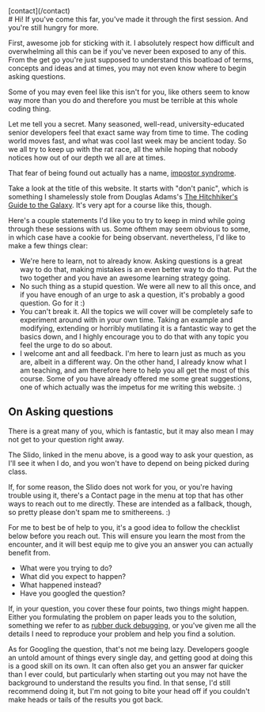 <nav>
[contact](/contact)
</nav>
# Hi!
If you've come this far, you've made it through the first session. And you're still hungry for more.


First, awesome job for sticking with it. I absolutely respect how difficult and overwhelming all this can be if you've never been exposed to any of this. From the get go you're just supposed to understand this boatload of terms, concepts and ideas and at times, you may not even know where to begin asking questions.


Some of you may even feel like this isn't for you, like others seem to know way more than you do and therefore you must be terrible at this whole coding thing.


Let me tell you  a secret. Many seasoned, well-read,  university-educated senior developers feel that exact same way from time to time. The coding world moves fast, and what was cool last week may be ancient today. So we all try to keep up with the rat race, all the while hoping that nobody notices how out of our depth we all are at times.


That fear of being found out actually has a name, [impostor syndrome](https://en.wikipedia.org/wiki/Impostor_syndrome). 


Take a look at the title of this website. It starts with "don't panic", which is something I shamelessly stole from Douglas Adams's [The Hitchhiker's Guide to the Galaxy](https://en.wikipedia.org/wiki/The_Hitchhiker%27s_Guide_to_the_Galaxy). It's very apt for a course like this, though.


Here's a couple statements I'd like you to try to keep in mind while going through these sessions with us. Some ofthem may seem obvious to some, in which case have a cookie for being observant. nevertheless, I'd like to make a few things clear:

* We're here to learn, not to already know. Asking questions is a great way to do that, making mistakes is an even better way to do that. Put the two together and you have an awesome learning strategy going.
* No such thing as a stupid question. We were all new to all this once, and if you have enough of an urge to ask a question, it's probably a good question. Go for it :)
* You can't break it. All the topics we will cover will be completely safe to experiment around with in your own time. Taking an example and modifying, extending or horribly mutilating it is a fantastic way to get the basics down, and I highly encourage you to do that with any topic you feel the urge to do so about.
* I welcome ant and all feedback. I'm here to learn just as much as you are, albeit in a different way. On the other hand, I already know what I am teaching, and am therefore here to help you all get the most of this course. Some of you have already offered me some great suggestions, one of which actually was the impetus for me writing this website. :)

## On Asking questions

There is a great many of you, which is fantastic, but it may also mean I may not get to your question right away.


The Slido, linked in the menu above, is a good way to ask your question, as I'll see it when I do, and you won't have to depend on being picked during class.


If, for some reason, the Slido does not work for you, or you're having trouble using it, there's a Contact page in the menu at top that has other ways to reach out to me directly. These are intended as a fallback, though, so pretty please don't spam me to smithereens. :)


For me to best be of help to you, it's a good idea to follow the checklist below before you reach out. This will ensure you learn the most from the encounter, and it will best equip me to give you an answer you can actually benefit from.


* What were you trying to do?
*  What did you expect to happen?
* What happened instead?
* Have you googled the question?


If, in your question, you cover these four points, two things might happen. Either you formulating the problem on paper leads you to the solution, something we refer to as [rubber duck debugging](https://en.wikipedia.org/wiki/Rubber_duck_debugging), or you've given me all the details I need to reproduce your problem and help you find a solution.


As for Googling the question, that's not me being lazy. Developers google an untold amount of things every single day, and getting good at doing this is a good skill on its own. It can often also get you an answer far quicker than I ever could, but particularly when starting out you may not have the background to understand the results you find.  In that sense, I'd still recommend doing it, but I'm not going to bite your head off if you couldn't make heads or tails of the results you got back.

